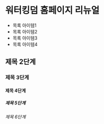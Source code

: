 # 워터킹덤 홈페이지 리뉴얼
* 목록 아이템1
* 목록 아이템2
* 목록 아이템3
* 목록 아이템4
## 제목 2단계
### 제목 3단계
#### 제목 4단계
##### 제목 5단계
###### 제목 6단계
